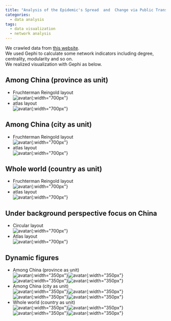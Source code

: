 ```yaml
---
title: "Analysis of the Epidemic's Spread  and  Change via Public Transportation based on Close Contact Tracing Data"
categories:
  - data analysis
tags:
  - data visualization
  - network analysis
---
```

We crawled data from [this website](https://sa.sogou.com/new-weball/page/sgs/epidemic/yyxw#tab0).  
We used Gephi to calculate some network indicators including degree, centrality, modularity and so on.  
We realized visualization with Gephi as below.  

## Among China (province as unit)  
+ Fruchterman Reingold layout  
  ![avatar](/assets/images/covid19_spread/1.png){:width="700px"}  
+ atlas layout  
  ![avatar](/assets/images/778_prototype/2.png){:width="700px"}
  
## Among China (city as unit)  
+ Fruchterman Reingold layout  
  ![avatar](/assets/images/covid19_spread/3.png){:width="700px"}  
+ atlas layout  
  ![avatar](/assets/images/778_prototype/4.png){:width="700px"}
  
## Whole world (country as unit)  
+ Fruchterman Reingold layout  
  ![avatar](/assets/images/covid19_spread/5.png){:width="700px"}  
+ atlas layout  
  ![avatar](/assets/images/778_prototype/6.png){:width="700px"}
  
## Under background perspective focus on China  
+ Circular layout  
  ![avatar](/assets/images/covid19_spread/7.png){:width="700px"}  
+ Atlas layout  
  ![avatar](/assets/images/778_prototype/8.png){:width="700px"}
  
## Dynamic figures
+ Among China (province as unit)  
  ![avatar](/assets/images/covid19_spread/9.png){:width="350px"}![avatar](/assets/images/covid19_spread/10.png){:width="350px"}  
  ![avatar](/assets/images/covid19_spread/11.png){:width="350px"}![avatar](/assets/images/covid19_spread/12.png){:width="350px"}  
+ Among China (city as unit)  
  ![avatar](/assets/images/covid19_spread/13.png){:width="350px"}![avatar](/assets/images/covid19_spread/14.png){:width="350px"}  
  ![avatar](/assets/images/covid19_spread/15.png){:width="350px"}![avatar](/assets/images/covid19_spread/16.png){:width="350px"}  
+ Whole world (country as unit)  
  ![avatar](/assets/images/covid19_spread/17.png){:width="350px"}![avatar](/assets/images/covid19_spread/18.png){:width="350px"}  
  ![avatar](/assets/images/covid19_spread/19.png){:width="350px"}![avatar](/assets/images/covid19_spread/20.png){:width="350px"}  
